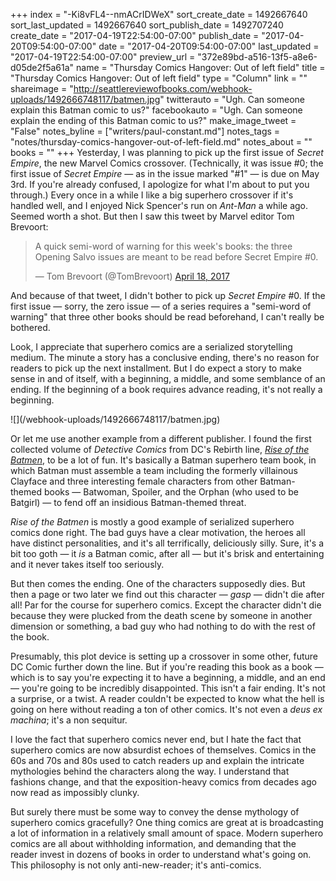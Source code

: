 +++
index = "-Ki8vFL4--nmACrIDWeX"
sort_create_date = 1492667640
sort_last_updated = 1492667640
sort_publish_date = 1492707240
create_date = "2017-04-19T22:54:00-07:00"
publish_date = "2017-04-20T09:54:00-07:00"
date = "2017-04-20T09:54:00-07:00"
last_updated = "2017-04-19T22:54:00-07:00"
preview_url = "372e89bd-a516-13f5-a8e6-d05de2f5a61a"
name = "Thursday Comics Hangover: Out of left field"
title = "Thursday Comics Hangover: Out of left field"
type = "Column"
link = ""
shareimage = "http://seattlereviewofbooks.com/webhook-uploads/1492666748117/batmen.jpg"
twitterauto = "Ugh. Can someone explain this Batman comic to us?"
facebookauto = "Ugh. Can someone explain the ending of this Batman comic to us?"
make_image_tweet = "False"
notes_byline = ["writers/paul-constant.md"]
notes_tags = "notes/thursday-comics-hangover-out-of-left-field.md"
notes_about = ""
books = ""
+++
Yesterday, I was planning to pick up the first issue of *Secret Empire*, the new Marvel Comics crossover. (Technically, it was issue #0; the first issue of *Secret Empire* — as in the issue marked "#1" — is due on May 3rd. If you're already confused, I apologize for what I'm about to put you through.) Every once in a while I like a big superhero crossover if it's handled well, and I enjoyed Nick Spencer's run on *Ant-Man* a while ago. Seemed worth a shot. But then I saw this tweet by Marvel editor Tom Brevoort:

<blockquote class="twitter-tweet" data-lang="en"><p lang="en" dir="ltr">A quick semi-word of warning for this week&#39;s books: the three Opening Salvo issues are meant to be read before Secret Empire #0.</p>&mdash; Tom Brevoort (@TomBrevoort) <a href="https://twitter.com/TomBrevoort/status/854281105272434689">April 18, 2017</a></blockquote>

And because of that tweet, I didn't bother to pick up *Secret Empire* #0. If the first issue — sorry, the zero issue — of a series requires a "semi-word of warning" that three other books should be read beforehand, I can't really be bothered.

Look, I appreciate that superhero comics are a serialized storytelling medium. The minute a story has a conclusive ending, there's no reason for readers to pick up the next installment. But I do expect a story to make sense in and of itself, with a beginning, a middle, and some semblance of an ending. If the beginning of a book requires advance reading, it's not really a beginning.

<p class="image">![](/webhook-uploads/1492666748117/batmen.jpg)</p>

Or let me use another example from a different publisher. I found the first collected volume of *Detective Comics* from DC's Rebirth line, [*Rise of the Batmen*](http://www.indiebound.org/book/9781401267995), to be a lot of fun. It's basically a Batman superhero team book, in which Batman must assemble a team including the formerly villainous Clayface and three interesting female characters from other Batman-themed books — Batwoman, Spoiler, and the Orphan (who used to be Batgirl) — to fend off an insidious Batman-themed threat.

*Rise of the Batmen* is mostly a good example of serialized superhero comics done right. The bad guys have a clear motivation, the heroes all have distinct personalities, and it's all terrifically, deliciously silly. Sure, it's a bit too goth — it *is* a Batman comic, after all — but it's brisk and entertaining and it never takes itself too seriously.

But then comes the ending. One of the characters supposedly dies. But then a page or two later we find out this character — *gasp* — didn't die after all! Par for the course for superhero comics. Except the character didn't die because they were plucked from the death scene by someone in another dimension or something, a bad guy who had nothing to do with the rest of the book. 

Presumably, this plot device is setting up a crossover in some other,  future DC Comic further down the line. But if you're reading this book as a book — which is to say you're expecting it to have a beginning, a middle, and an end — you're going to be incredibly disappointed. This isn't a fair ending. It's not a surprise, or a twist. A reader couldn't be expected to know what the hell is going on here without reading a ton of other comics. It's not even a *deus ex machina*; it's a non sequitur.

I love the fact that superhero comics never end, but I hate the fact that superhero comics are now absurdist echoes of themselves. Comics in the 60s and 70s and 80s used to catch readers up and explain the intricate mythologies behind the characters along the way. I understand that fashions change, and that the exposition-heavy comics from decades ago now read as impossibly clunky. 

But surely there must be some way to convey the dense mythology of superhero comics gracefully? One thing comics are great at is broadcasting a lot of information in a relatively small amount of space. Modern superhero comics are all about withholding information, and demanding that the reader invest in dozens of books in order to understand what's going on. This philosophy is not only anti-new-reader; it's anti-comics.
